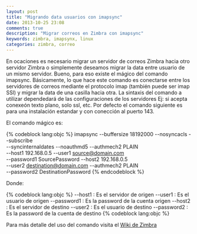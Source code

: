 ```yaml
---
layout: post
title: "Migrando data usuarios con imapsync"
date: 2013-10-25 23:08
comments: true
description: "Migrar correos en Zimbra con imapsync"
keywords: zimbra, imapsynx, linux
categories: zimbra, correo
---
```


En ocaciones es necesario migrar un servidor de correos Zimbra hacia otro servidor Zimbra o simplemente deseamos migrar la data entre usuario de un mismo servidor. Bueno, para eso existe el mágico del comando imapsync. Básicamente, lo que hace este comando es conectarse entre los servidores de correos mediante el protocolo imap (también puede ser imap SSl) y migrar la data de una casilla hacia otra.
La sintaxis del comando a utilizar dependedará de las configuraciones de los servidores Ej: si acepta conexeón texto plano, solo ssl, etc. Por defecto el comando siguiente es para una instalación estandar y con conección al puerto 143.

El comando mágico es:

{% codeblock lang:objc %}
imapsync --buffersize 18192000 --nosyncacls --subscribe \
--syncinternaldates --noauthmd5 --authmech2 PLAIN \
--host1 192.168.0.5 --user1 source@domain.com \
--password1 SourcePassword --host2 192.168.0.5 \
--user2 destination@domain.com --authmech2 PLAIN \
--password2 DestinationPassword
{% endcodeblock %}

Donde:

{% codeblock lang:objc %}
--host1 : Es el servidor de origen
--user1 : Es el usuario de origen
--password1 : Es la password de la cuenta origen
--host2 : Es el servidor de destino
--user2 : Es el usuario de destino
--password2 : Es la password de la cuenta de destino
{% codeblock lang:objc %}

Para más detalle del uso del comando visita el <a href="http://wiki.zimbra.com/wiki/Guide_to_imapsync">Wiki de Zimbra </a>
